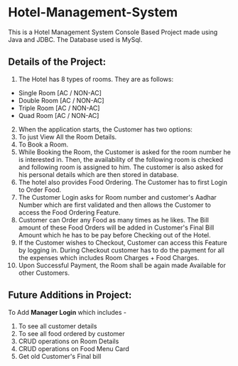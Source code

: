 # Hotel-Management-System
This is a Hotel Management System Console Based Project made using Java and JDBC. The Database used is MySql.

## Details of the Project:
1. The Hotel has 8 types of rooms. 
They are as follows:
  - Single Room [AC / NON-AC]
  - Double Room [AC / NON-AC]
  - Triple Room [AC / NON-AC]
  - Quad Room [AC / NON-AC]
2. When the application starts, the Customer has two options: 
  1. To just View All the Room Details. 
  2. To Book a Room.
3. While Booking the Room, the Customer is asked for the room number he is interested in. Then, the availability of the following room is checked and following room is assigned to him. The customer is also asked for his personal details which are then stored in database.
4. The hotel also provides Food Ordering. The Customer has to first Login to Order Food. 
5. The Customer Login asks for Room number and customer's Aadhar Number which are first validated and then allows the Customer to access the Food Ordering Feature.
6. Customer can Order any Food as many times as he likes. The Bill amount of these Food Orders will be added in Customer's Final Bill Amount which he has to be pay before Checking out of the Hotel.
7. If the Customer wishes to Checkout, Customer can access this Feature by logging in. During Checkout customer has to do the payment for all the expenses which includes Room Charges + Food Charges.
8. Upon Successful Payment, the Room shall be again made Available for other Customers. 


## Future Additions in Project:
To Add **Manager Login** which includes -
  1. To see all customer details
  2. To see all food ordered by customer
  3. CRUD operations on Room Details
  4. CRUD operations on Food Menu Card
  5. Get old Customer's Final bill 
